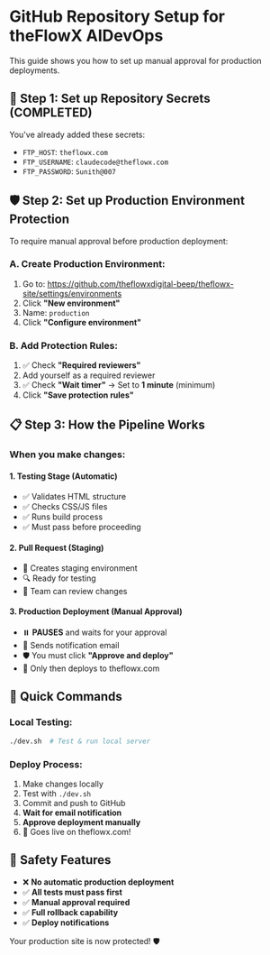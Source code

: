 # GitHub Repository Setup for theFlowX AIDevOps

This guide shows you how to set up manual approval for production deployments.

## 🔐 Step 1: Set up Repository Secrets (COMPLETED)

You've already added these secrets:
- `FTP_HOST`: `theflowx.com`
- `FTP_USERNAME`: `claudecode@theflowx.com`  
- `FTP_PASSWORD`: `Sunith@007`

## 🛡️ Step 2: Set up Production Environment Protection

To require manual approval before production deployment:

### A. Create Production Environment:
1. Go to: https://github.com/theflowxdigital-beep/theflowx-site/settings/environments
2. Click **"New environment"**
3. Name: `production`
4. Click **"Configure environment"**

### B. Add Protection Rules:
1. ✅ Check **"Required reviewers"**
2. Add yourself as a required reviewer
3. ✅ Check **"Wait timer"** → Set to **1 minute** (minimum)
4. Click **"Save protection rules"**

## 📋 Step 3: How the Pipeline Works

### When you make changes:

#### 1. **Testing Stage** (Automatic)
- ✅ Validates HTML structure
- ✅ Checks CSS/JS files
- ✅ Runs build process
- ✅ Must pass before proceeding

#### 2. **Pull Request** (Staging)
- 🧪 Creates staging environment
- 🔍 Ready for testing
- 👥 Team can review changes

#### 3. **Production Deployment** (Manual Approval)
- ⏸️  **PAUSES** and waits for your approval
- 📧 Sends notification email
- 🛡️  You must click **"Approve and deploy"**
- 🚀 Only then deploys to theflowx.com

## 🎯 Quick Commands

### Local Testing:
```bash
./dev.sh  # Test & run local server
```

### Deploy Process:
1. Make changes locally
2. Test with `./dev.sh`
3. Commit and push to GitHub
4. **Wait for email notification**
5. **Approve deployment manually**
6. 🎉 Goes live on theflowx.com!

## 🚨 Safety Features

- ❌ **No automatic production deployment**
- ✅ **All tests must pass first**
- ✅ **Manual approval required**
- ✅ **Full rollback capability**
- ✅ **Deploy notifications**

Your production site is now protected! 🛡️